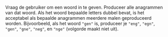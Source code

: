 Vraag de gebruiker om een
woord in te geven. Produceer alle anagrammen van dat woord. Als het
woord bepaalde letters dubbel bevat, is het acceptabel als bepaalde
anagrammen meerdere malen geproduceerd worden. Bijvoorbeeld, als het
woord `"gen"` is, produceer je `"eng"`, `"egn"`, `"gen"`, `"gne"`,
`"neg"`, en `"nge"` (volgorde maakt niet uit).
